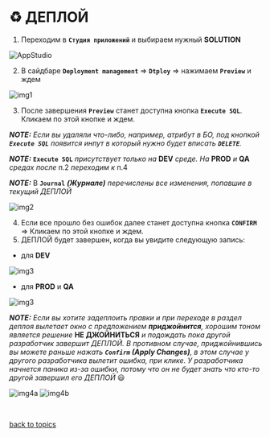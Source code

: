 # ♻️ ДЕПЛОЙ

1. Переходим в **`Студия приложений`** и выбираем нужный **SOLUTION**

![AppStudio](https://github.com/CrappyCodeMaker/ECCENTEX-KNOWLEGE/blob/main/Content/IMG/AppStudio.png?raw=true)

2. В сайдбаре **`Deployment management`** => **`Dtploy`** => нажимаем **`Preview`** и ждем

![img1](https://github.com/CrappyCodeMaker/ECCENTEX-KNOWLEGE/blob/main/Content/2%20Deploy/IMG/1.png?raw=true)

3. После завершения **`Preview`** станет доступна кнопка **`Execute SQL`**. Кликаем по этой кнопке и ждем.

**_NOTE:_** _Если вы удаляли что-либо, например, атрибут в БО, под кнопкой **`Execute SQL`** появится инпут в который нужно будет вписать **`DELETE`**._

**_NOTE:_** **`Execute SQL`** _присутствует только на_ **DEV** _среде. На_ **PROD** _и_ **QA** _средах после_ п.2 _переходим к_ п.4

**_NOTE:_** В **`Journal`** **_(Журнале)_** _перечислены все изменения, попавшие в текущий ДЕПЛОЙ_

![img2](https://github.com/CrappyCodeMaker/ECCENTEX-KNOWLEGE/blob/main/Content/2%20Deploy/IMG/2.png?raw=true)

4. Если все прошло без ошибок далее станет доступна кнопка **`CONFIRM`** => Кликаем по этой кнопке и ждем.
5. ДЕПЛОЙ будет завершен, когда вы увидите следующую запись:

  * для **DEV**

![img3](https://github.com/CrappyCodeMaker/ECCENTEX-KNOWLEGE/blob/main/Content/2%20Deploy/IMG/3a.png?raw=true)

  * для **PROD** и **QA**

![img3](https://github.com/CrappyCodeMaker/ECCENTEX-KNOWLEGE/blob/main/Content/2%20Deploy/IMG/3b.png?raw=true)

**_NOTE:_** _Если вы хотите задеплоить правки и при переходе в раздел деплоя вылетает окно с предложением **приджойнится**, хорошим тоном является решение_ **НЕ ДЖОЙНИТЬСЯ** _и подождать пока другой разработчик завершит ДЕПЛОЙ. В противном случае, приджойнившись вы можете раньше нажать **`Confirm` _(Apply Changes)_**, в этом случае у другого разработчика вылетит ошибка, при клике. У разработчика начнется паника из-за ошибки, потому что он не будет знать что кто-то другой завершил его ДЕПЛОЙ_ 😃

  ![img4a](https://github.com/CrappyCodeMaker/ECCENTEX-KNOWLEGE/blob/main/Content/2%20Deploy/IMG/4a.png?raw=true)
  ![img4b](https://github.com/CrappyCodeMaker/ECCENTEX-KNOWLEGE/blob/main/Content/2%20Deploy/IMG/4b.png?raw=true)


<br/>

[back to topics](https://github.com/CrappyCodeMaker/ECCENTEX-KNOWLEGE/blob/main/Content/0%20Topics/Topics.md#-topics)